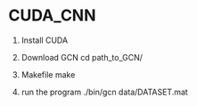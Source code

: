 # CUDA_CNN


1. Install CUDA

2. Download GCN
   cd path_to_GCN/

3. Makefile
   make
   
4. run the program
   ./bin/gcn data/DATASET.mat
